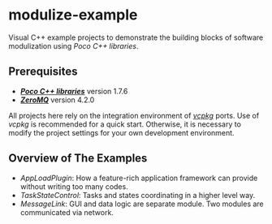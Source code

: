 modulize-example
================
Visual C++ example projects to demonstrate the building blocks of software modulization using *Poco C++ libraries*.

Prerequisites
-------------
- ***[Poco C++ libraries](https://github.com/pocoproject/poco)*** version 1.7.6
- ***[ZeroMQ](https://github.com/zeromq/libzmq)*** version 4.2.0

All projects here rely on the integration environment of [*vcpkg*](https://github.com/Microsoft/vcpkg) ports. Use of *vcpkg* is recommended for a quick start. Otherwise, it is necessary to modify the project settings for your own development environment.
 
Overview of The Examples
------------------------
- *AppLoadPlugin*: How a feature-rich application framework can provide without writing too many codes.
- *TaskStateControl*: Tasks and states coordinating in a higher level way.
- *MessageLink*: GUI and data logic are separate module. Two modules are communicated via network. 

